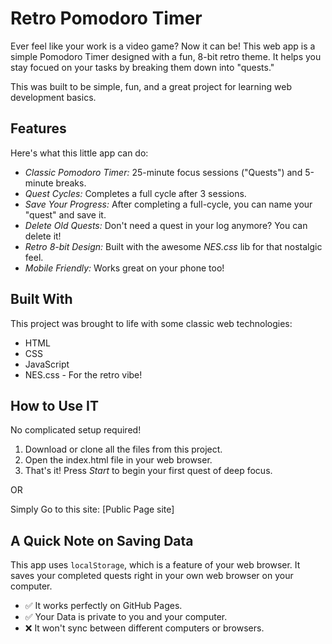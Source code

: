 # Retro Pomodoro Timer

Ever feel like your work is a video game? Now it can be! This web app is a simple Pomodoro Timer designed with a fun, 8-bit retro theme. It helps you stay focued on your tasks by breaking them down into "quests."

This was built to be simple, fun, and a great project for learning web development basics.

## Features

Here's what this little app can do:

- _Classic Pomodoro Timer:_ 25-minute focus sessions ("Quests") and 5-minute breaks.
- _Quest Cycles:_ Completes a full cycle after 3 sessions.
- _Save Your Progress:_ After completing a full-cycle, you can name your "quest" and save it.
- _Delete Old Quests:_ Don't need a quest in your log anymore? You can delete it!
- _Retro 8-bit Design:_ Built with the awesome _NES.css_ lib for that nostalgic feel.
- _Mobile Friendly:_ Works great on your phone too!

## Built With

This project was brought to life with some classic web technologies:

- HTML
- CSS
- JavaScript
- NES.css - For the retro vibe!

## How to Use IT

No complicated setup required!

1. Download or clone all the files from this project.
2. Open the index.html file in your web browser.
3. That's it! Press _Start_ to begin your first quest of deep focus.

OR

Simply Go to this site: [Public Page site]

## A Quick Note on Saving Data

This app uses `localStorage`, which is a feature of your web browser. It saves your completed quests right in your own web browser on your computer.

- ✅ It works perfectly on GitHub Pages.
- ✅ Your Data is private to you and your computer.
- ❌ It won't sync between different computers or browsers.
